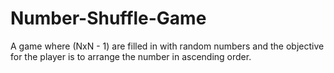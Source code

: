 # Number-Shuffle-Game
A game where (NxN - 1) are filled in with random numbers and the objective for the player is to arrange the number in ascending order.
